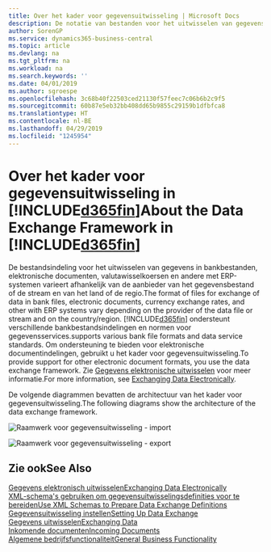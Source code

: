 ```yaml
---
title: Over het kader voor gegevensuitwisseling | Microsoft Docs
description: De notatie van bestanden voor het uitwisselen van gegevens in de bankbestanden, elektronische documenten, valutawisselkoersen en andere met ERP-systemen variëren afhankelijk van de aanbieder van het gegevensbestand of de stream en van het land of de regio.
author: SorenGP
ms.service: dynamics365-business-central
ms.topic: article
ms.devlang: na
ms.tgt_pltfrm: na
ms.workload: na
ms.search.keywords: ''
ms.date: 04/01/2019
ms.author: sgroespe
ms.openlocfilehash: 3c68b40f22503ced21130f57feec7c06b6b2c9f5
ms.sourcegitcommit: 60b87e5eb32bb408dd65b9855c29159b1dfbfca8
ms.translationtype: HT
ms.contentlocale: nl-BE
ms.lasthandoff: 04/29/2019
ms.locfileid: "1245954"
---
```

# <a name="about-the-data-exchange-framework-in-included365finincludesd365finmdmd"></a><span data-ttu-id="1c44c-103">Over het kader voor gegevensuitwisseling in [!INCLUDE[d365fin](includes/d365fin_md.md)]</span><span class="sxs-lookup"><span data-stu-id="1c44c-103">About the Data Exchange Framework in [!INCLUDE[d365fin](includes/d365fin_md.md)]</span></span>
<span data-ttu-id="1c44c-104">De bestandsindeling voor het uitwisselen van gegevens in bankbestanden, elektronische documenten, valutawisselkoersen en andere met ERP-systemen varieert afhankelijk van de aanbieder van het gegevensbestand of de stream en van het land of de regio.</span><span class="sxs-lookup"><span data-stu-id="1c44c-104">The format of files for exchange of data in bank files, electronic documents, currency exchange rates, and other with ERP systems vary depending on the provider of the data file or stream and on the country/region.</span></span> [!INCLUDE[d365fin](includes/d365fin_md.md)] <span data-ttu-id="1c44c-105">ondersteunt verschillende bankbestandsindelingen en normen voor gegevensservices.</span><span class="sxs-lookup"><span data-stu-id="1c44c-105">supports various bank file formats and data service standards.</span></span> <span data-ttu-id="1c44c-106">Om ondersteuning te bieden voor elektronische documentindelingen, gebruikt u het kader voor gegevensuitwisseling.</span><span class="sxs-lookup"><span data-stu-id="1c44c-106">To provide support for other electronic document formats, you use the data exchange framework.</span></span> <span data-ttu-id="1c44c-107">Zie [Gegevens elektronische uitwisselen](across-data-exchange.md) voor meer informatie.</span><span class="sxs-lookup"><span data-stu-id="1c44c-107">For more information, see [Exchanging Data Electronically](across-data-exchange.md).</span></span>    

 <span data-ttu-id="1c44c-108">De volgende diagrammen bevatten de architectuur van het kader voor gegevensuitwisseling.</span><span class="sxs-lookup"><span data-stu-id="1c44c-108">The following diagrams show the architecture of the data exchange framework.</span></span>  

 ![Raamwerk voor gegevensuitwisseling &#45; import](media/across-data-exchange/dataexchangeframework_import.png)  

 ![Raamwerk voor gegevensuitwisseling &#45; export](media/across-data-exchange/dataexchangeframework_export.png)  

## <a name="see-also"></a><span data-ttu-id="1c44c-111">Zie ook</span><span class="sxs-lookup"><span data-stu-id="1c44c-111">See Also</span></span>  
[<span data-ttu-id="1c44c-112">Gegevens elektronisch uitwisselen</span><span class="sxs-lookup"><span data-stu-id="1c44c-112">Exchanging Data Electronically</span></span>](across-data-exchange.md)  
[<span data-ttu-id="1c44c-113">XML-schema's gebruiken om gegevensuitwisselingsdefinities voor te bereiden</span><span class="sxs-lookup"><span data-stu-id="1c44c-113">Use XML Schemas to Prepare Data Exchange Definitions</span></span>](across-how-to-use-xml-schemas-to-prepare-data-exchange-definitions.md)  
[<span data-ttu-id="1c44c-114">Gegevensuitwisseling instellen</span><span class="sxs-lookup"><span data-stu-id="1c44c-114">Setting Up Data Exchange</span></span>](across-set-up-data-exchange.md)  
[<span data-ttu-id="1c44c-115">Gegevens uitwisselen</span><span class="sxs-lookup"><span data-stu-id="1c44c-115">Exchanging Data</span></span>](across-exchange-data.md)  
[<span data-ttu-id="1c44c-116">Inkomende documenten</span><span class="sxs-lookup"><span data-stu-id="1c44c-116">Incoming Documents</span></span>](across-income-documents.md)  
[<span data-ttu-id="1c44c-117">Algemene bedrijfsfunctionaliteit</span><span class="sxs-lookup"><span data-stu-id="1c44c-117">General Business Functionality</span></span>](ui-across-business-areas.md)  
